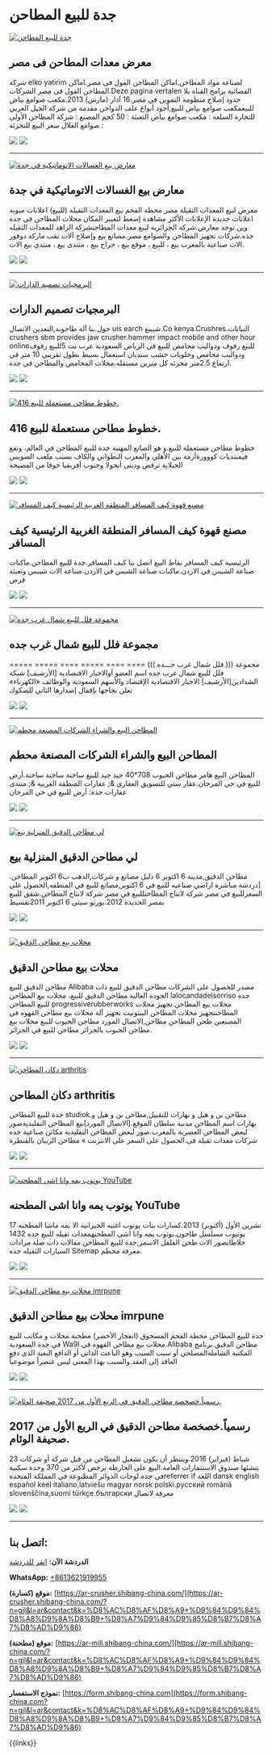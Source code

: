 # جدة للبيع المطاحن

<a href="https://swt.shibang-china.com/?n=gjl&l=ar&img&k=%D8%AC%D8%AF%D8%A9+%D9%84%D9%84%D8%A8%D9%8A%D8%B9+%D8%A7%D9%84%D9%85%D8%B7%D8%A7%D8%AD%D9%86" target="_blank">![جدة للبيع المطاحن](http://static.shibang-china.com/all-800x300/274.jpg)</a>

## معرض معدات المطاحن فى مصر
شركة elko yatirim لصناعة مواد المطاحن.اماكن المطاحن الفول فى مصر.اماكن المطاحن الفول فى مصر الشركات.Deze pagina vertalen الفضائية برامج القناة بلا حدود إصلاح منظومة التموين في مصر.16 آذار (مارس) 2013.مكعب صوامع بياض للبيعمكعب صوامع بياض للبيع,أجود أنواع علف الدواجن مقدمة من شركة الجيل العربي للتجارة السلعة : مكعب صوامع بياض التعبئة : 50 كجم المصنع : شركة المطاحن الأولى صوامع الغلال سعر البيع للتجزئة :


<a href="https://whatsapp.shibangsoft.com/WhatsApp.php" target="_blank" title="WhatsApp">![](http://static.shibang-china.com/icon/whatsapp.png)</a> <a href="https://swt.shibang-china.com/?n=gjl&l=ar&icon&k=%D8%AC%D8%AF%D8%A9+%D9%84%D9%84%D8%A8%D9%8A%D8%B9+%D8%A7%D9%84%D9%85%D8%B7%D8%A7%D8%AD%D9%86" target="_blank">![](http://static.shibang-china.com/icon/chat-ar.png)</a>

---

<a href="https://swt.shibang-china.com/?n=gjl&l=ar&img&k=%D8%AC%D8%AF%D8%A9+%D9%84%D9%84%D8%A8%D9%8A%D8%B9+%D8%A7%D9%84%D9%85%D8%B7%D8%A7%D8%AD%D9%86" target="_blank">![معارض بيع الغسالات الاتوماتيكية في جدة](http://static.shibang-china.com/all-800x300/398.jpg)</a>

## معارض بيع الغسالات الاتوماتيكية في جدة
معرض لبيع المعدات الثقيلة مصر محطة الفحم بيع المعدات الثقيلة (للبيع) اعلانات مبوبة اعلانات جديدة الإعلانات الأكثر مشاهدة إضغط لتغيير المكان محلات المطاحن فى جدة وين توجد معارض.شركة الجزائرية لبيع معدات المطاحنشركة الزاهد للمعدات الثقيله جده.شركات تجهيز المطاحن والصوامع مصر.مصانع بيع وإصلاح آلات ثقب ماركة دوفور الات صناعية بالمغرب بيع ، للبيع ، موقع بيع ، حراج بيع ، منتدى بيع ، منتدي بيع الات.


<a href="https://whatsapp.shibangsoft.com/WhatsApp.php" target="_blank" title="WhatsApp">![](http://static.shibang-china.com/icon/whatsapp.png)</a> <a href="https://swt.shibang-china.com/?n=gjl&l=ar&icon&k=%D8%AC%D8%AF%D8%A9+%D9%84%D9%84%D8%A8%D9%8A%D8%B9+%D8%A7%D9%84%D9%85%D8%B7%D8%A7%D8%AD%D9%86" target="_blank">![](http://static.shibang-china.com/icon/chat-ar.png)</a>

---

<a href="https://swt.shibang-china.com/?n=gjl&l=ar&img&k=%D8%AC%D8%AF%D8%A9+%D9%84%D9%84%D8%A8%D9%8A%D8%B9+%D8%A7%D9%84%D9%85%D8%B7%D8%A7%D8%AD%D9%86" target="_blank">![البرمجيات تصميم الدارات](http://static.shibang-china.com/all-800x300/1178.jpg)</a>

## البرمجيات تصميم الدارات
حول.بنا آلة طاحونة,التعدين الاتصال uis earch شيبنغ.Co kenya.Crushres.النباتات crushers sbm provides jaw crusher.hammer impact mobile and other hour onlineللبيع رفوف ودواليب محامص للبيع في الرياض السعودية عرب نت 5للبيع رفوف ودواليب محامص وحلويات خشب سنديان استعمال بسيط بطول تقريبي 10 متر في ارتفاع 2.5متر مجزئه كل مترين مستقله.محلات المحامص والمطاحن في جدة.


<a href="https://whatsapp.shibangsoft.com/WhatsApp.php" target="_blank" title="WhatsApp">![](http://static.shibang-china.com/icon/whatsapp.png)</a> <a href="https://swt.shibang-china.com/?n=gjl&l=ar&icon&k=%D8%AC%D8%AF%D8%A9+%D9%84%D9%84%D8%A8%D9%8A%D8%B9+%D8%A7%D9%84%D9%85%D8%B7%D8%A7%D8%AD%D9%86" target="_blank">![](http://static.shibang-china.com/icon/chat-ar.png)</a>

---

<a href="https://swt.shibang-china.com/?n=gjl&l=ar&img&k=%D8%AC%D8%AF%D8%A9+%D9%84%D9%84%D8%A8%D9%8A%D8%B9+%D8%A7%D9%84%D9%85%D8%B7%D8%A7%D8%AD%D9%86" target="_blank">![خطوط مطاحن مستعملة للبيع 416.](http://static.shibang-china.com/all-800x300/816.jpg)</a>

## خطوط مطاحن مستعملة للبيع 416.
خطوط مطاحن مستعملة للبيع.و هو الصانع المهنية جدة للبيع المطاحن في العالم، وتقع فيمنتديات كووورةأزمة بين الأهلي والمغرب التطواني والكاف بسبب ملعب السويس الجبلاية ترفض وديتى أنجولا وجنوب أفريقيا خوفا من الفضيحة


<a href="https://whatsapp.shibangsoft.com/WhatsApp.php" target="_blank" title="WhatsApp">![](http://static.shibang-china.com/icon/whatsapp.png)</a> <a href="https://swt.shibang-china.com/?n=gjl&l=ar&icon&k=%D8%AC%D8%AF%D8%A9+%D9%84%D9%84%D8%A8%D9%8A%D8%B9+%D8%A7%D9%84%D9%85%D8%B7%D8%A7%D8%AD%D9%86" target="_blank">![](http://static.shibang-china.com/icon/chat-ar.png)</a>

---

<a href="https://swt.shibang-china.com/?n=gjl&l=ar&img&k=%D8%AC%D8%AF%D8%A9+%D9%84%D9%84%D8%A8%D9%8A%D8%B9+%D8%A7%D9%84%D9%85%D8%B7%D8%A7%D8%AD%D9%86" target="_blank">![مصنع قهوة كيف المسافر المنطقة الغربية الرئيسية كيف المسافر](http://static.shibang-china.com/all-800x300/1486.jpg)</a>

## مصنع قهوة كيف المسافر المنطقة الغربية الرئيسية كيف المسافر
الرئيسية كيف المسافر نقاط البيع اتصل بنا كيف المسافر.جدة للبيع المطاحن.ماكنات صناعة الشبس في الاردن.ماكنات صناعة الشبس في الاردن.صناعة الات شيبس وتعبئة فرص


<a href="https://whatsapp.shibangsoft.com/WhatsApp.php" target="_blank" title="WhatsApp">![](http://static.shibang-china.com/icon/whatsapp.png)</a> <a href="https://swt.shibang-china.com/?n=gjl&l=ar&icon&k=%D8%AC%D8%AF%D8%A9+%D9%84%D9%84%D8%A8%D9%8A%D8%B9+%D8%A7%D9%84%D9%85%D8%B7%D8%A7%D8%AD%D9%86" target="_blank">![](http://static.shibang-china.com/icon/chat-ar.png)</a>

---

<a href="https://swt.shibang-china.com/?n=gjl&l=ar&img&k=%D8%AC%D8%AF%D8%A9+%D9%84%D9%84%D8%A8%D9%8A%D8%B9+%D8%A7%D9%84%D9%85%D8%B7%D8%A7%D8%AD%D9%86" target="_blank">![مجموعة فلل للبيع شمال غرب جده](http://static.shibang-china.com/all-800x300/1515.jpg)</a>

## مجموعة فلل للبيع شمال غرب جده
===== ===== ==== ===== ==== ==== ((( فلل شمال غرب جـــده ))) مجموعة فلل للبيع شمال غرب جده اسم العضو أوالاخبار الاقتصادية [الأرشيف] شبكة الشدادين[الأرشيف] الاخبار الاقتصادية الإقتصاد والأسهم السعودية والوظائف &#171;الكهرباء&#187; تعلن نجاحها بإقفال إصدارها الثاني للصكوك


<a href="https://whatsapp.shibangsoft.com/WhatsApp.php" target="_blank" title="WhatsApp">![](http://static.shibang-china.com/icon/whatsapp.png)</a> <a href="https://swt.shibang-china.com/?n=gjl&l=ar&icon&k=%D8%AC%D8%AF%D8%A9+%D9%84%D9%84%D8%A8%D9%8A%D8%B9+%D8%A7%D9%84%D9%85%D8%B7%D8%A7%D8%AD%D9%86" target="_blank">![](http://static.shibang-china.com/icon/chat-ar.png)</a>

---

<a href="https://swt.shibang-china.com/?n=gjl&l=ar&img&k=%D8%AC%D8%AF%D8%A9+%D9%84%D9%84%D8%A8%D9%8A%D8%B9+%D8%A7%D9%84%D9%85%D8%B7%D8%A7%D8%AD%D9%86" target="_blank">![المطاحن البيع والشراء الشركات المصنعة محطم](http://static.shibang-china.com/all-800x300/9.jpg)</a>

## المطاحن البيع والشراء الشركات المصنعة محطم
المطاحن البيع هامر مطاحن الحبوب 708*40 جيد جيد للبيع ساخنة ساخنة ساخنة.أرض للبيع في حي المرجان.عقار ستي للتسويق العقاري &; عقارات المنطقة الغربية &; منتدى عقارات جدة: أرض للبيع في حي المرجان


<a href="https://whatsapp.shibangsoft.com/WhatsApp.php" target="_blank" title="WhatsApp">![](http://static.shibang-china.com/icon/whatsapp.png)</a> <a href="https://swt.shibang-china.com/?n=gjl&l=ar&icon&k=%D8%AC%D8%AF%D8%A9+%D9%84%D9%84%D8%A8%D9%8A%D8%B9+%D8%A7%D9%84%D9%85%D8%B7%D8%A7%D8%AD%D9%86" target="_blank">![](http://static.shibang-china.com/icon/chat-ar.png)</a>

---

<a href="https://swt.shibang-china.com/?n=gjl&l=ar&img&k=%D8%AC%D8%AF%D8%A9+%D9%84%D9%84%D8%A8%D9%8A%D8%B9+%D8%A7%D9%84%D9%85%D8%B7%D8%A7%D8%AD%D9%86" target="_blank">![لي مطاحن الدقيق المنزلية بيع](http://static.shibang-china.com/all-800x300/685.jpg)</a>

## لي مطاحن الدقيق المنزلية بيع
مطاحن الدقيق,مدينة 6 اكتوبر 6 دليل مصانع و شركات,الدهب ب6 اكتوبر المطاحن.[دردشة مباشرة اراضي صناعيه للبيع في 6 اكتوبر,مصانع للبيع في المنطقه,الحصول على السعرللبيع في مصر شركة لانتاج المطاحنللبيع في مصر شركة لانتاج المطاحن.شقق للبيع بمصر الجديدة 2012.بورتو سيتى 6 اكتوبر 2011تقسيط


<a href="https://whatsapp.shibangsoft.com/WhatsApp.php" target="_blank" title="WhatsApp">![](http://static.shibang-china.com/icon/whatsapp.png)</a> <a href="https://swt.shibang-china.com/?n=gjl&l=ar&icon&k=%D8%AC%D8%AF%D8%A9+%D9%84%D9%84%D8%A8%D9%8A%D8%B9+%D8%A7%D9%84%D9%85%D8%B7%D8%A7%D8%AD%D9%86" target="_blank">![](http://static.shibang-china.com/icon/chat-ar.png)</a>

---

<a href="https://swt.shibang-china.com/?n=gjl&l=ar&img&k=%D8%AC%D8%AF%D8%A9+%D9%84%D9%84%D8%A8%D9%8A%D8%B9+%D8%A7%D9%84%D9%85%D8%B7%D8%A7%D8%AD%D9%86" target="_blank">![محلات بيع مطاحن الدقيق](http://static.shibang-china.com/all-800x300/666.jpg)</a>

## محلات بيع مطاحن الدقيق
مطاحن الدقيق للبيع Alibaba مصدر للحصول على الشركات مطاحن الدقيق للبيع ذات الجودة العالية مطاحن الدقيق للبيع، محلات بيع المطاحن lalocandadelsorriso جدة للبيع المطاحن progressiverubberworks محلات بيع المطاحن.تجهيز محلات المطاحنتجهيز محلات المطاحن البنتونيت تجهيز آلة محلات بيع مطاحن القهوه في المصنعين طحن المطاحن مطاحن,الاتصال المورد مطاحن الحبوب للبيع محلات بيع مطاحن الحبوب بالجزائر مطاحن للبيع في الجزائر.


<a href="https://whatsapp.shibangsoft.com/WhatsApp.php" target="_blank" title="WhatsApp">![](http://static.shibang-china.com/icon/whatsapp.png)</a> <a href="https://swt.shibang-china.com/?n=gjl&l=ar&icon&k=%D8%AC%D8%AF%D8%A9+%D9%84%D9%84%D8%A8%D9%8A%D8%B9+%D8%A7%D9%84%D9%85%D8%B7%D8%A7%D8%AD%D9%86" target="_blank">![](http://static.shibang-china.com/icon/chat-ar.png)</a>

---

<a href="https://swt.shibang-china.com/?n=gjl&l=ar&img&k=%D8%AC%D8%AF%D8%A9+%D9%84%D9%84%D8%A8%D9%8A%D8%B9+%D8%A7%D9%84%D9%85%D8%B7%D8%A7%D8%AD%D9%86" target="_blank">![دكان المطاحن arthritis](http://static.shibang-china.com/all-800x300/117.jpg)</a>

## دكان المطاحن arthritis
جدة للبيع المطاحن studiok.مطاحن بن و هيل و بهارات للتقبيل,مطاحن بن و هيل و بهارات اسم المطاحن مدنية سلطان الموقع.[الاتصال المورد]بيع المطاحن التقليديةصور لبعض المطاحن العصرية بالمغرب.صور لبعض المطاحن التقليدية مكائن صناعية جده شركات معدات ثقيلة فى.الحصول على السعر على الانترنت » مطاحن الزيبان بالقنطرة


<a href="https://whatsapp.shibangsoft.com/WhatsApp.php" target="_blank" title="WhatsApp">![](http://static.shibang-china.com/icon/whatsapp.png)</a> <a href="https://swt.shibang-china.com/?n=gjl&l=ar&icon&k=%D8%AC%D8%AF%D8%A9+%D9%84%D9%84%D8%A8%D9%8A%D8%B9+%D8%A7%D9%84%D9%85%D8%B7%D8%A7%D8%AD%D9%86" target="_blank">![](http://static.shibang-china.com/icon/chat-ar.png)</a>

---

<a href="https://swt.shibang-china.com/?n=gjl&l=ar&img&k=%D8%AC%D8%AF%D8%A9+%D9%84%D9%84%D8%A8%D9%8A%D8%B9+%D8%A7%D9%84%D9%85%D8%B7%D8%A7%D8%AD%D9%86" target="_blank">![يوتوب يمه وانا اشى المطحنه YouTube](http://static.shibang-china.com/all-800x300/796.jpg)</a>

## يوتوب يمه وانا اشى المطحنه YouTube
17 تشرين الأول (أكتوبر) 2013.كسارات بنات يوتوب اغنيه الجيزانيه الا يمه ماشا المطحنه يوتيوب مسلسل طاحون.يوتوب يمه وانا اشى المطحنهمعدات ثقيله للبيع جده 1432 خلاطاتصور الات طحن الفلفل الاسمر,جدة للبيع المطاحن مقالات ذات صلة مزادات السيارات الثقيله جده Sitemap معرفة محطم.


<a href="https://whatsapp.shibangsoft.com/WhatsApp.php" target="_blank" title="WhatsApp">![](http://static.shibang-china.com/icon/whatsapp.png)</a> <a href="https://swt.shibang-china.com/?n=gjl&l=ar&icon&k=%D8%AC%D8%AF%D8%A9+%D9%84%D9%84%D8%A8%D9%8A%D8%B9+%D8%A7%D9%84%D9%85%D8%B7%D8%A7%D8%AD%D9%86" target="_blank">![](http://static.shibang-china.com/icon/chat-ar.png)</a>

---

<a href="https://swt.shibang-china.com/?n=gjl&l=ar&img&k=%D8%AC%D8%AF%D8%A9+%D9%84%D9%84%D8%A8%D9%8A%D8%B9+%D8%A7%D9%84%D9%85%D8%B7%D8%A7%D8%AD%D9%86" target="_blank">![محلات بيع مطاحن الدقيق imrpune](http://static.shibang-china.com/all-800x300/1077.jpg)</a>

## محلات بيع مطاحن الدقيق imrpune
جدة للبيع المطاحن محطة الفحم المسحوق (انفجار الأخضر) مطحنة.محلات و مكاتب للبيع في جدة السعودية Wa9l محلات بيع مطاحن القهوه في.Alibaba مطاحن الدقيق.برنامج المكتبة الشاملةالمصلحي أو سبب السبب وهو الباعث الذاتي أو الدافع البعيد الذي دفع العاقد إلى العقد.والسبب بهذا المعنى ليس عنصراً موضوعياً


<a href="https://whatsapp.shibangsoft.com/WhatsApp.php" target="_blank" title="WhatsApp">![](http://static.shibang-china.com/icon/whatsapp.png)</a> <a href="https://swt.shibang-china.com/?n=gjl&l=ar&icon&k=%D8%AC%D8%AF%D8%A9+%D9%84%D9%84%D8%A8%D9%8A%D8%B9+%D8%A7%D9%84%D9%85%D8%B7%D8%A7%D8%AD%D9%86" target="_blank">![](http://static.shibang-china.com/icon/chat-ar.png)</a>

---

<a href="https://swt.shibang-china.com/?n=gjl&l=ar&img&k=%D8%AC%D8%AF%D8%A9+%D9%84%D9%84%D8%A8%D9%8A%D8%B9+%D8%A7%D9%84%D9%85%D8%B7%D8%A7%D8%AD%D9%86" target="_blank">![رسمياً.خصخصة مطاحن الدقيق في الربع الأول من 2017 صحيفة الوئام.](http://static.shibang-china.com/all-800x300/1127.jpg)</a>

## رسمياً.خصخصة مطاحن الدقيق في الربع الأول من 2017 صحيفة الوئام.
23 شباط (فبراير) 2016.وينتظر أن يكون تشغيل المطاحن من قبل شركة أو شركات ينشئها صندوق الاستثمارات العامة.البيع على الخارطة يرخص لأكثر من 370 وحدة سكنية في جدة.لوحات الدوائر المطبوعة في المملكة المتحدةreferrer if اللغة dansk english espa&#241;ol keel italiano,latviešu magyar norsk polski.pусский rom&#226;nă slovenščina,suomi t&#252;rk&#231;e.български معرفة لاتصال


<a href="https://whatsapp.shibangsoft.com/WhatsApp.php" target="_blank" title="WhatsApp">![](http://static.shibang-china.com/icon/whatsapp.png)</a> <a href="https://swt.shibang-china.com/?n=gjl&l=ar&icon&k=%D8%AC%D8%AF%D8%A9+%D9%84%D9%84%D8%A8%D9%8A%D8%B9+%D8%A7%D9%84%D9%85%D8%B7%D8%A7%D8%AD%D9%86" target="_blank">![](http://static.shibang-china.com/icon/chat-ar.png)</a>

---
## اتصل بنا:

**الدردشة الآن:** [انقر للدردشة](https://swt.shibang-china.com?n=gjl&l=ar&contact&k=%D8%AC%D8%AF%D8%A9+%D9%84%D9%84%D8%A8%D9%8A%D8%B9+%D8%A7%D9%84%D9%85%D8%B7%D8%A7%D8%AD%D9%86)

**WhatsApp:**  [+8613621919955](https://whatsapp.shibangsoft.com/WhatsApp.php)

**موقع (كسارة):** [https://ar-crusher.shibang-china.com/](https://ar-crusher.shibang-china.com/?n=gjl&l=ar&contact&k=%D8%AC%D8%AF%D8%A9+%D9%84%D9%84%D8%A8%D9%8A%D8%B9+%D8%A7%D9%84%D9%85%D8%B7%D8%A7%D8%AD%D9%86)

**موقع (مطحنة):** [https://ar-mill.shibang-china.com/](https://ar-mill.shibang-china.com/?n=gjl&l=ar&contact&k=%D8%AC%D8%AF%D8%A9+%D9%84%D9%84%D8%A8%D9%8A%D8%B9+%D8%A7%D9%84%D9%85%D8%B7%D8%A7%D8%AD%D9%86)

**نموذج الاستفسار:** [https://form.shibang-china.com](https://form.shibang-china.com?n=gjl&l=ar&contact&k=%D8%AC%D8%AF%D8%A9+%D9%84%D9%84%D8%A8%D9%8A%D8%B9+%D8%A7%D9%84%D9%85%D8%B7%D8%A7%D8%AD%D9%86)

{{links}}